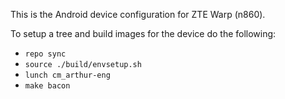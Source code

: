 This is the Android device configuration for ZTE Warp (n860).

To setup a tree and build images for the device do the following:

* `repo sync`
* `source ./build/envsetup.sh`
* `lunch cm_arthur-eng`
* `make bacon`
